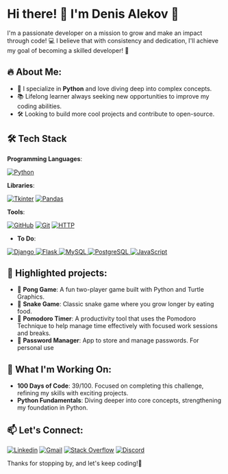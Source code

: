 # Hi there! 👋 I'm Denis Alekov 🚀

I'm a passionate developer on a mission to grow and make an impact through code! 💻 I believe that with consistency and dedication, I'll achieve my goal of becoming a skilled developer! 💪

## 🔥 About Me:
- 🚀 I specialize in **Python** and love diving deep into complex concepts.
- 📚 Lifelong learner always seeking new opportunities to improve my coding abilities.
- 🛠️ Looking to build more cool projects and contribute to open-source.

## 🛠️ Tech Stack

**Programming Languages**:

<a href="https://github.com/dalekov"><img src="https://img.shields.io/badge/python-3670A0?style=for-the-badge&logo=python&logoColor=ffdd54" alt="Python" /></a>

**Libraries**:

<a href="https://wiki.python.org/moin/TkInter"><img src="https://img.shields.io/badge/Tkinter-1F8F8C?style=for-the-badge&logo=python&logoColor=white" alt="Tkinter" /></a>
<a href="https://pandas.pydata.org/"><img src="https://img.shields.io/badge/Pandas-150458?style=for-the-badge&logo=pandas&logoColor=white" alt="Pandas" /></a>

**Tools**:

<a href="https://github.com/"><img src="https://img.shields.io/badge/github-181717?style=for-the-badge&logo=github&logoColor=white" alt="GitHub" /></a>
<a href="https://git-scm.com/"><img src="https://img.shields.io/badge/git-F05032?style=for-the-badge&logo=git&logoColor=white" alt="Git" /></a>
<a href="https://developer.mozilla.org/en-US/docs/Web/HTTP"><img src="https://img.shields.io/badge/HTTP-5D5D5D?style=for-the-badge&logo=http&logoColor=white" alt="HTTP" /></a>


- **To Do**:

<a href="https://www.djangoproject.com/">
  <img src="https://img.shields.io/badge/django-092E20?style=for-the-badge&logo=django&logoColor=white" alt="Django" />
</a>
<a href="https://flask.palletsprojects.com/">
  <img src="https://img.shields.io/badge/flask-000000?style=for-the-badge&logo=flask&logoColor=white" alt="Flask" />
</a>
<a href="https://www.mysql.com/">
  <img src="https://img.shields.io/badge/mysql-4479A1?style=for-the-badge&logo=mysql&logoColor=white" alt="MySQL" />
</a>
<a href="https://www.postgresql.org/">
  <img src="https://img.shields.io/badge/postgresql-336791?style=for-the-badge&logo=postgresql&logoColor=white" alt="PostgreSQL" />
</a>
<a href="https://developer.mozilla.org/en-US/docs/Web/JavaScript">
  <img src="https://img.shields.io/badge/javascript-F7DF1E?style=for-the-badge&logo=javascript&logoColor=black" alt="JavaScript" />
</a>



## 🚀 Highlighted projects:
- 🏓 **Pong Game**: A fun two-player game built with Python and Turtle Graphics.
- 🐍 **Snake Game**: Classic snake game where you grow longer by eating food.
- 🍅 **Pomodoro Timer**: A productivity tool that uses the Pomodoro Technique to help manage time effectively with focused work sessions and breaks.
- 🔐 **Password Manager**: App to store and manage passwords. For personal use

## 🌟 What I'm Working On:
- **100 Days of Code**: 39/100. Focused on completing this challenge, refining my skills with exciting projects.
- **Python Fundamentals**: Diving deeper into core concepts, strengthening my foundation in Python.

## 📫 Let's Connect:
[![Linkedin](https://img.shields.io/badge/-LinkedIn-blue?style=flat&logo=Linkedin&logoColor=white)](https://www.linkedin.com/in/mario-zahariev-753a7b202/)
[![Gmail](https://img.shields.io/badge/-Gmail-c14438?style=flat&logo=Gmail&logoColor=white)](mailto:webbersof@gmail.com)
[![Stack Overflow](https://img.shields.io/badge/-Stack_Overflow-FE7A16?style=flat&logo=stack-overflow&logoColor=white)](https://stackoverflow.com/users/23987588/denignn)
[![Discord](https://img.shields.io/badge/-Discord-7289DA?style=flat&logo=discord&logoColor=white)](https://discord.com/users/shmentikapeli)


Thanks for stopping by, and let's keep coding!🚀
